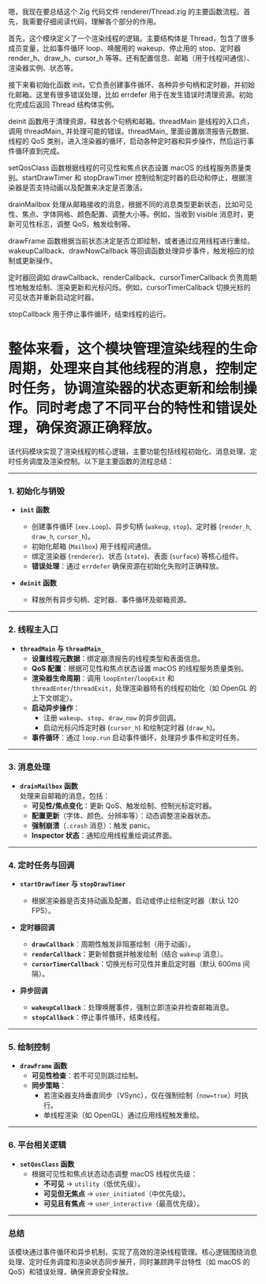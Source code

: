 嗯，我现在要总结这个 Zig 代码文件 renderer/Thread.zig 的主要函数流程。首先，我需要仔细阅读代码，理解各个部分的作用。

首先，这个模块定义了一个渲染线程的逻辑。主要结构体是 Thread，包含了很多成员变量，比如事件循环 loop、唤醒用的 wakeup、停止用的 stop、定时器 render_h、draw_h、cursor_h 等等。还有配置信息、邮箱（用于线程间通信）、渲染器实例、状态等。

接下来看初始化函数 init，它负责创建事件循环、各种异步句柄和定时器，并初始化邮箱。这里有很多错误处理，比如 errdefer 用于在发生错误时清理资源。初始化完成后返回 Thread 结构体实例。

deinit 函数用于清理资源，释放各个句柄和邮箱。threadMain 是线程的入口点，调用 threadMain_ 并处理可能的错误。threadMain_ 里面设置崩溃报告元数据、线程的 QoS 类别，进入渲染器的循环，启动各种定时器和异步操作，然后运行事件循环直到完成。

setQosClass 函数根据线程的可见性和焦点状态设置 macOS 的线程服务质量类别。startDrawTimer 和 stopDrawTimer 控制绘制定时器的启动和停止，根据渲染器是否支持动画以及配置来决定是否激活。

drainMailbox 处理从邮箱接收的消息，根据不同的消息类型更新状态，比如可见性、焦点、字体网格、颜色配置、调整大小等。例如，当收到 visible 消息时，更新可见性标志，调整 QoS，触发绘制等。

drawFrame 函数根据当前状态决定是否立即绘制，或者通过应用线程进行重绘。wakeupCallback、drawNowCallback 等回调函数处理异步事件，触发相应的绘制或更新操作。

定时器回调如 drawCallback、renderCallback、cursorTimerCallback 负责周期性地触发绘制、渲染更新和光标闪烁。例如，cursorTimerCallback 切换光标的可见状态并重新启动定时器。

stopCallback 用于停止事件循环，结束线程的运行。

整体来看，这个模块管理渲染线程的生命周期，处理来自其他线程的消息，控制定时任务，协调渲染器的状态更新和绘制操作。同时考虑了不同平台的特性和错误处理，确保资源正确释放。
================================================
该代码模块实现了渲染线程的核心逻辑，主要功能包括线程初始化、消息处理、定时任务调度及渲染控制。以下是主要函数的流程总结：

---

### **1. 初始化与销毁**
- **`init` 函数**  
  - 创建事件循环 (`xev.Loop`)、异步句柄 (`wakeup`, `stop`)、定时器 (`render_h`, `draw_h`, `cursor_h`)。  
  - 初始化邮箱 (`Mailbox`) 用于线程间通信。  
  - 绑定渲染器 (`renderer`)、状态 (`state`)、表面 (`surface`) 等核心组件。  
  - **错误处理**：通过 `errdefer` 确保资源在初始化失败时正确释放。

- **`deinit` 函数**  
  - 释放所有异步句柄、定时器、事件循环及邮箱资源。

---

### **2. 线程主入口**
- **`threadMain` 与 `threadMain_`**  
  - **设置线程元数据**：绑定崩溃报告的线程类型和表面信息。  
  - **QoS 配置**：根据可见性和焦点状态设置 macOS 的线程服务质量类别。  
  - **渲染器生命周期**：调用 `loopEnter`/`loopExit` 和 `threadEnter`/`threadExit`，处理渲染器特有的线程初始化（如 OpenGL 的上下文绑定）。  
  - **启动异步操作**：  
    - 注册 `wakeup`、`stop`、`draw_now` 的异步回调。  
    - 启动光标闪烁定时器 (`cursor_h`) 和绘制定时器 (`draw_h`)。  
  - **事件循环**：通过 `loop.run` 启动事件循环，处理异步事件和定时任务。

---

### **3. 消息处理**
- **`drainMailbox` 函数**  
  处理来自邮箱的消息，包括：  
  - **可见性/焦点变化**：更新 QoS、触发绘制、控制光标定时器。  
  - **配置更新**（字体、颜色、分辨率等）：动态调整渲染器状态。  
  - **强制崩溃**（`.crash` 消息）：触发 panic。  
  - **Inspector 状态**：通知应用线程重绘调试界面。  

---

### **4. 定时任务与回调**
- **`startDrawTimer` 与 `stopDrawTimer`**  
  - 根据渲染器是否支持动画及配置，启动或停止绘制定时器（默认 120 FPS）。

- **定时器回调**  
  - **`drawCallback`**：周期性触发非阻塞绘制（用于动画）。  
  - **`renderCallback`**：更新帧数据并触发绘制（结合 `wakeup` 消息）。  
  - **`cursorTimerCallback`**：切换光标可见性并重启定时器（默认 600ms 间隔）。  

- **异步回调**  
  - **`wakeupCallback`**：处理唤醒事件，强制立即渲染并检查邮箱消息。  
  - **`stopCallback`**：停止事件循环，结束线程。  

---

### **5. 绘制控制**
- **`drawFrame` 函数**  
  - **可见性检查**：若不可见则跳过绘制。  
  - **同步策略**：  
    - 若渲染器支持垂直同步（VSync），仅在强制绘制（`now=true`）时执行。  
    - 单线程渲染（如 OpenGL）通过应用线程触发重绘。  

---

### **6. 平台相关逻辑**
- **`setQosClass` 函数**  
  - 根据可见性和焦点状态动态调整 macOS 线程优先级：  
    - **不可见** → `utility`（低优先级）。  
    - **可见但无焦点** → `user_initiated`（中优先级）。  
    - **可见且有焦点** → `user_interactive`（最高优先级）。  

---

### **总结**
该模块通过事件循环和异步机制，实现了高效的渲染线程管理。核心逻辑围绕消息处理、定时任务调度和渲染状态同步展开，同时兼顾跨平台特性（如 macOS 的 QoS）和错误处理，确保资源安全释放。